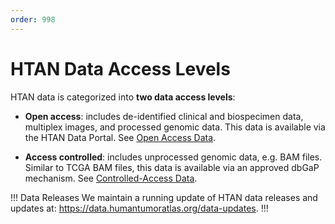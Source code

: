 ```yaml
---
order: 998
---
```


# HTAN Data Access Levels

HTAN data is categorized into **two data access levels**:

-   **Open access**: includes de-identified clinical and biospecimen data, multiplex images, and processed genomic data. This data is available via the HTAN Data Portal. See [Open Access Data](/open_access/introduction.md).

-   **Access controlled**: includes unprocessed genomic data, e.g. BAM files. Similar to TCGA BAM files, this data is available via an approved dbGaP mechanism. See [Controlled-Access Data](/access_controlled/introduction.md).

!!! Data Releases
We maintain a running update of HTAN data releases and updates at: https://data.humantumoratlas.org/data-updates.
!!!

